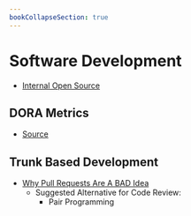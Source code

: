 ```yaml
---
bookCollapseSection: true
---
```

# Software Development

* [Internal Open Source](internal-open-source.md)

## DORA Metrics

* [Source](https://dorametrics.org/)


## Trunk Based Development

* [Why Pull Requests Are A BAD Idea](https://youtu.be/ASOSEiJCyEM?si=qUfFfXhaPI4zyjaj)
    * Suggested Alternative for Code Review: 
        * Pair Programming
